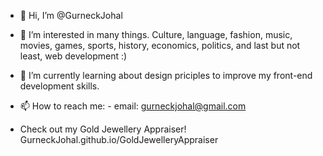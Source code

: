 - 👋 Hi, I’m @GurneckJohal
- 👀 I’m interested in many things. Culture, language, fashion, music, movies, games, sports, history, economics, politics, and last but not least, web development :) 
- 🌱 I’m currently learning about design priciples to improve my front-end development skills.
- 📫 How to reach me:
      - email: gurneckjohal@gmail.com 
      
- Check out my Gold Jewellery Appraiser! GurneckJohal.github.io/GoldJewelleryAppraiser

<!---
GurneckJohal/GurneckJohal is a ✨ special ✨ repository because its `README.md` (this file) appears on your GitHub profile.
You can click the Preview link to take a look at your changes.
--->
